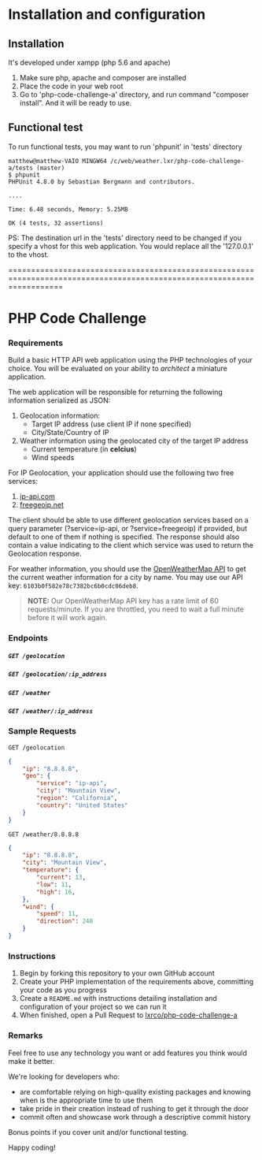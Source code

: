 # Installation and configuration
## Installation
It's developed under xampp (php 5.6 and apache)

1. Make sure php, apache and composer are installed
2. Place the code in your web root
3. Go to 'php-code-challenge-a' directory, and run command "composer install".
And it will be ready to use.

## Functional test
To run functional tests, you may want to run 'phpunit' in 'tests' directory
```
matthew@matthew-VAIO MINGW64 /c/web/weather.lxr/php-code-challenge-a/tests (master)
$ phpunit
PHPUnit 4.8.0 by Sebastian Bergmann and contributors.

....

Time: 6.48 seconds, Memory: 5.25MB

OK (4 tests, 32 assertions)
```

PS: The destination url in the 'tests' directory need to be changed if you specify a vhost for this web application. You would replace all the '127.0.0.1' to the vhost.

========================================================================================================================

# PHP Code Challenge

### Requirements

Build a basic HTTP API web application using the PHP technologies of your choice. You will be evaluated on your ability to *architect* a miniature application.

The web application will be responsible for returning the following information serialized as JSON:

1. Geolocation information:
    * Target IP address (use client IP if none specified)
    * City/State/Country of IP
2. Weather information using the geolocated city of the target IP address
    * Current temperature (in **celcius**)
    * Wind speeds

For IP Geolocation, your application should use the following two free services:

1. [ip-api.com](http://ip-api.com/)
2. [freegeoip.net](http://freegeoip.net/)

The client should be able to use different geolocation services based on a query parameter (?service=ip-api, or ?service=freegeoip) if provided, but default to one of them if nothing is specified. The response should also contain a value indicating to the client which service was used to return the Geolocation response.

For weather information, you should use the [OpenWeatherMap API](http://openweathermap.org/current) to get the current weather information for a city by name. You may use our API key: `6103b0f582e78c7382bc6b0cdc06deb8`.

> **NOTE:** Our OpenWeatherMap API key has a rate limit of 60 requests/minute. If you are throttled, you need to wait a full minute before it will work again.

### Endpoints

##### `GET /geolocation`

##### `GET /geolocation/:ip_address`

##### `GET /weather`

##### `GET /weather/:ip_address`

### Sample Requests

```
GET /geolocation
```

```json
{
    "ip": "8.8.8.8",
    "geo": {
        "service": "ip-api",
        "city": "Mountain View",
        "region": "California",
        "country": "United States"
    }
}
```

```
GET /weather/8.8.8.8
```

```json
{
    "ip": "8.8.8.8",
    "city": "Mountain View",
    "temperature": {
        "current": 13,
        "low": 11,
        "high": 16,
    },
    "wind": {
        "speed": 11,
        "direction": 240
    }
}
```

### Instructions

1. Begin by forking this repository to your own GitHub account
2. Create your PHP implementation of the requirements above, committing your code as you progress
3. Create a `README.md` with instructions detailing installation and configuration of your project so we can run it
4. When finished, open a Pull Request to [lxrco/php-code-challenge-a](https://github.com/lxrco/php-code-challenge-a)

### Remarks

Feel free to use any technology you want or add features you think would make it better.

We're looking for developers who:
* are comfortable relying on high-quality existing packages and knowing when is the appropriate time to use them
* take pride in their creation instead of rushing to get it through the door
* commit often and showcase work through a descriptive commit history

Bonus points if you cover unit and/or functional testing.

Happy coding!
